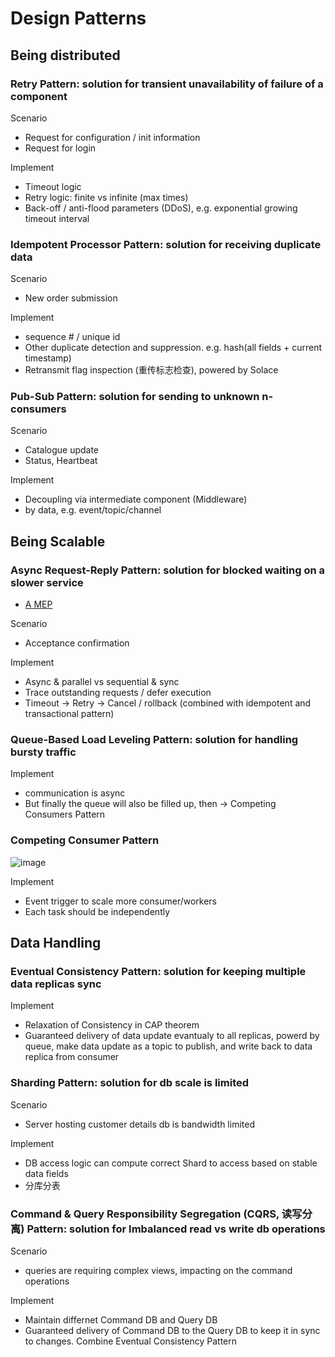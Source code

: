 # Design Patterns

## Being distributed
### Retry Pattern: solution for transient unavailability of failure of a component
Scenario
- Request for configuration / init information
- Request for login

Implement
- Timeout logic
- Retry logic: finite vs infinite (max times)
- Back-off / anti-flood parameters (DDoS), e.g. exponential growing timeout interval
### Idempotent Processor Pattern: solution for receiving duplicate data
Scenario
- New order submission

Implement
- sequence # / unique id
- Other duplicate detection and suppression. e.g. hash(all fields + current timestamp)
- Retransmit flag inspection (重传标志检查), powered by Solace
### Pub-Sub Pattern: solution for sending to unknown n-consumers
Scenario
- Catalogue update
- Status, Heartbeat

Implement
- Decoupling via intermediate component (Middleware)
- by data, e.g. event/topic/channel
## Being Scalable
### Async Request-Reply Pattern: solution for blocked waiting on a slower service
- [A MEP](https://github.com/davidkhala/As-Architect/blob/main/concepts/tech/MEP.md#pattern-request-reply)

Scenario
- Acceptance confirmation

Implement
- Async & parallel vs sequential & sync
- Trace outstanding requests / defer execution
- Timeout -> Retry -> Cancel / rollback (combined with idempotent and transactional pattern)
### Queue-Based Load Leveling Pattern: solution for handling bursty traffic

Implement
- communication is async
- But finally the queue will also be filled up, then -> Competing Consumers Pattern
### Competing Consumer Pattern
![image](https://github.com/davidkhala/As-Architect/assets/7227589/c5d855de-55f8-44da-8190-e5cd04b537a1)

Implement
- Event trigger to scale more consumer/workers
- Each task should be independently
## Data Handling
### Eventual Consistency Pattern: solution for keeping multiple data replicas sync

Implement
- Relaxation of Consistency in CAP theorem
- Guaranteed delivery of data update evantualy to all replicas, powerd by queue, make data update as a topic to publish, and write back to data replica from consumer
### Sharding Pattern: solution for db scale is limited
Scenario
- Server hosting customer details db is bandwidth limited

Implement
- DB access logic can compute correct Shard to access based on stable data fields
- 分库分表

### Command & Query Responsibility Segregation (CQRS, 读写分离) Pattern: solution for Imbalanced read vs write db operations
Scenario
- queries are requiring complex views, impacting on the command operations

Implement
- Maintain differnet Command DB and Query DB
- Guaranteed delivery of Command DB to the Query DB to keep it in sync to changes. Combine Eventual Consistency Pattern
